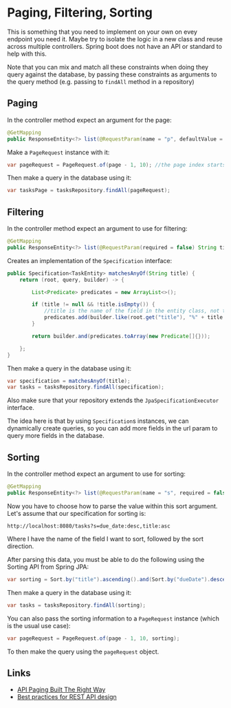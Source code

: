 # Paging, Filtering, Sorting

This is something that you need to implement on your own on evey endpoint you need it. Maybe try to isolate 
the logic in a new class and reuse across multiple controllers. Spring boot does not have an API or standard to help with this.

Note that you can mix and match all these constraints when doing they query against the database, by passing these constraints
as arguments to the query method (e.g. passing to ``findAll`` method in a repository)

## Paging

In the controller method expect an argument for the page:

````java
@GetMapping
public ResponseEntity<?> list(@RequestParam(name = "p", defaultValue = "1") String page)
````

Make a ``PageRequest`` instance with it:

````java
var pageRequest = PageRequest.of(page - 1, 10); //the page index starts with 0
````

Then make a query in the database using it:

````java
var tasksPage = tasksRepository.findAll(pageRequest);
````

## Filtering

In the controller method expect an argument to use for filtering:

````java
@GetMapping
public ResponseEntity<?> list(@RequestParam(required = false) String title)
````

Creates an implementation of the ``Specification`` interface:

````java
public Specification<TaskEntity> matchesAnyOf(String title) {
    return (root, query, builder) -> {

        List<Predicate> predicates = new ArrayList<>();

        if (title != null && !title.isEmpty()) {
            //title is the name of the field in the entity class, not the column name
            predicates.add(builder.like(root.get("title"), "%" + title + "%"));
        }

        return builder.and(predicates.toArray(new Predicate[]{}));

    };
}
````

Then make a query in the database using it:

````java
var specification = matchesAnyOf(title);
var tasks = tasksRepository.findAll(specification);
````

Also make sure that your repository extends the ``JpaSpecificationExecutor`` interface.

The idea here is that by using ``Specification``s instances, we can dynamically create queries, so you can add more fields
in the url param to query more fields in the database.

## Sorting

In the controller method expect an argument to use for sorting:

````java
@GetMapping
public ResponseEntity<?> list(@RequestParam(name = "s", required = false) String sort)
````

Now you have to choose how to parse the value within this sort argument. Let's assume that our specification for sorting is:

````
http://localhost:8080/tasks?s=due_date:desc,title:asc
````

Where I have the name of the field I want to sort, followed by the sort direction.

After parsing this data, you must be able to do the following using the Sorting API from Spring JPA:

````java
var sorting = Sort.by("title").ascending().and(Sort.by("dueDate").descending())
````

Then make a query in the database using it:

````java
var tasks = tasksRepository.findAll(sorting);
````

You can also pass the sorting information to a ``PageRequest`` instance (which is the usual use case):

````java
var pageRequest = PageRequest.of(page - 1, 10, sorting);
````

To then make the query using the ``pageRequest`` object.

## Links

- [API Paging Built The Right Way](https://www.mixmax.com/engineering/api-paging-built-the-right-way)
- [Best practices for REST API design](https://stackoverflow.blog/2020/03/02/best-practices-for-rest-api-design/)
